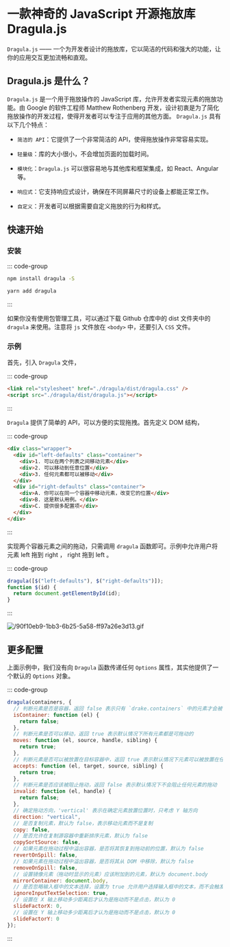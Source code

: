 # 一款神奇的 JavaScript 开源拖放库 Dragula.js

<article-info/>

<link-tag :linkList="[{ linkType: 'git', linkText:'Dragula.js',linkUrl:'https://github.com/bevacqua/dragula'},{ linkText:'dragula.js 官网',linkUrl:'https://bevacqua.github.io/dragula/'}]" />

`Dragula.js` —— 一个为开发者设计的拖放库，它以简洁的代码和强大的功能，让你的应用交互更加流畅和直观。

## Dragula.js 是什么？

`Dragula.js` 是一个用于拖放操作的 JavaScript 库，允许开发者实现元素的拖放功能。由 Google 的软件工程师 Matthew Rothenberg 开发，设计初衷是为了简化拖放操作的开发过程，使得开发者可以专注于应用的其他方面。 `Dragula.js` 具有以下几个特点：

- `简洁的 API`：它提供了一个非常简洁的 API，使得拖放操作非常容易实现。

- `轻量级`：库的大小很小，不会增加页面的加载时间。

- `模块化`：`Dragula.js` 可以很容易地与其他库和框架集成，如 React、Angular 等。

- `响应式`：它支持响应式设计，确保在不同屏幕尺寸的设备上都能正常工作。

- `自定义`：开发者可以根据需要自定义拖放的行为和样式。

## 快速开始

### 安装

::: code-group

```bash [npm]
npm install dragula -S
```

```bash [yarn]
yarn add dragula
```

:::

如果你没有使用包管理工具，可以通过下载 Github 仓库中的 dist 文件夹中的 `dragula` 来使用。注意将 `js` 文件放在 `<body>` 中，还要引入 `CSS` 文件。

### 示例

首先，引入 `Dragula` 文件，

::: code-group

```html
<link rel="stylesheet" href="./dragula/dist/dragula.css" />
<script src="./dragula/dist/dragula.js"></script>
```

:::

`Dragula` 提供了简单的 API，可以方便的实现拖拽。首先定义 DOM 结构，

::: code-group

```html
<div class="wrapper">
  <div id="left-defaults" class="container">
    <div>1. 可以在两个列表之间移动元素</div>
    <div>2. 可以移动到任意位置</div>
    <div>3. 任何元素都可以被移动</div>
  </div>
  <div id="right-defaults" class="container">
    <div>A. 你可以在同一个容器中移动元素，改变它的位置</div>
    <div>B. 这是默认用例。</div>
    <div>C. 提供很多配置项</div>
  </div>
</div>
```

:::

实现两个容器元素之间的拖动，只需调用 `dragula` 函数即可。示例中允许用户将元素 left 拖到 right ， right 拖到 left 。

::: code-group

```js
dragula([$("left-defaults"), $("right-defaults")]);
function $(id) {
  return document.getElementById(id);
}
```

:::

![/90f10eb9-1bb3-6b25-5a58-ff97a26e3d13.gif](/90f10eb9-1bb3-6b25-5a58-ff97a26e3d13.gif)

## 更多配置

上面示例中，我们没有向 `Dragula` 函数传递任何 `Options` 属性，其实他提供了一个默认的 `Options` 对象。

::: code-group

```js
dragula(containers, {
  // 判断元素是否是容器，返回 false 表示只有 `drake.containers` 中的元素才会被考虑作为容器
  isContainer: function (el) {
    return false;
  },
  // 判断元素是否可以移动，返回 true 表示默认情况下所有元素都是可拖动的
  moves: function (el, source, handle, sibling) {
    return true;
  },
  // 判断元素是否可以被放置在目标容器中，返回 true 表示默认情况下元素可以被放置在任何 `containers` 中
  accepts: function (el, target, source, sibling) {
    return true;
  },
  // 判断元素是否应该被阻止拖动，返回 false 表示默认情况下不会阻止任何元素的拖动
  invalid: function (el, handle) {
    return false;
  },
  // 确定拖动方向，'vertical' 表示在确定元素放置位置时，只考虑 Y 轴方向
  direction: "vertical",
  // 是否复制元素，默认为 false，表示移动元素而不是复制
  copy: false,
  // 是否允许在复制源容器中重新排序元素，默认为 false
  copySortSource: false,
  // 如果元素在拖动过程中溢出容器，是否将其恢复到拖动前的位置，默认为 false
  revertOnSpill: false,
  // 如果元素在拖动过程中溢出容器，是否将其从 DOM 中移除，默认为 false
  removeOnSpill: false,
  // 设置镜像元素（拖动时显示的元素）应该附加到的元素，默认为 document.body
  mirrorContainer: document.body,
  // 是否忽略输入框中的文本选择，设置为 true 允许用户选择输入框中的文本，而不会触发拖动
  ignoreInputTextSelection: true,
  // 设置在 X 轴上移动多少距离后才认为是拖动而不是点击，默认为 0
  slideFactorX: 0,
  // 设置在 Y 轴上移动多少距离后才认为是拖动而不是点击，默认为 0
  slideFactorY: 0
});
```

:::
